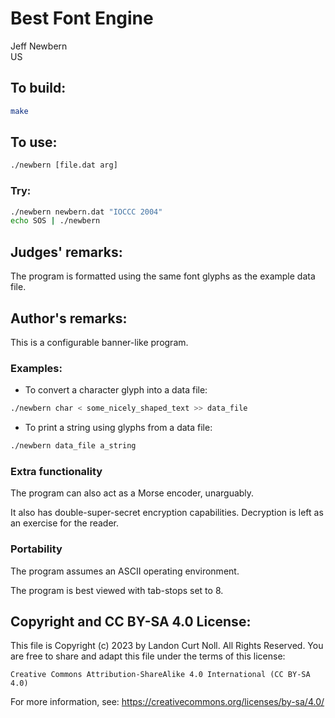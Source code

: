 # Best Font Engine

Jeff Newbern\
US


## To build:

```sh
make
```


## To use:

```sh
./newbern [file.dat arg]
```


### Try:

```sh
./newbern newbern.dat "IOCCC 2004"
echo SOS | ./newbern
```


## Judges' remarks:

The program is formatted using the same font glyphs as the example
data file.


## Author's remarks:

This is a configurable banner-like program.

### Examples:

- To convert a character glyph into a data file:

```sh
./newbern char < some_nicely_shaped_text >> data_file
```


- To print a string using glyphs from a data file:

```sh
./newbern data_file a_string
```

### Extra functionality

The program can also act as a Morse encoder, unarguably.

It also has double-super-secret encryption capabilities.
Decryption is left as an exercise for the reader.

### Portability

The program assumes an ASCII operating environment.

The program is best viewed with tab-stops set to 8.


## Copyright and CC BY-SA 4.0 License:

This file is Copyright (c) 2023 by Landon Curt Noll.  All Rights Reserved.
You are free to share and adapt this file under the terms of this license:

    Creative Commons Attribution-ShareAlike 4.0 International (CC BY-SA 4.0)

For more information, see: https://creativecommons.org/licenses/by-sa/4.0/
